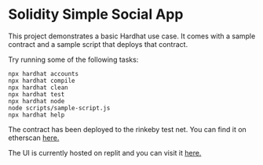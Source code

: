 # Solidity Simple Social App

This project demonstrates a basic Hardhat use case. It comes with a sample contract and a sample script that deploys that contract.

Try running some of the following tasks:

```shell
npx hardhat accounts
npx hardhat compile
npx hardhat clean
npx hardhat test
npx hardhat node
node scripts/sample-script.js
npx hardhat help
```

The contract has been deployed to the rinkeby test net. You can find it on etherscan [here.](https://rinkeby.etherscan.io/address/0x880c3926a84150b10e4714871743c4524d945787)

The UI is currently hosted on replit and you can visit it [here.](https://waveportal-starter-project.jsiewierski11.repl.co/)